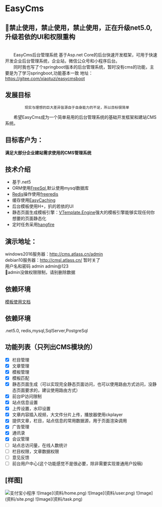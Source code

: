 <!--
 * @Author: your name
 * @Date: 2020-12-28 17:31:14
 * @LastEditTime: 2021-04-22 17:03:09
 * @LastEditors: Please set LastEditors
 * @Description: In User Settings Edit
 * @FilePath: \undefinede:\开源\Atlass开发框架\EasyCMS\README.md
-->

# EasyCms
##  🛑禁止使用，禁止使用，禁止使用，正在升级net5.0,升级若依的UI和权限重构 
&emsp;&emsp;<font face="黑体" color="#FF0000"></font>   
&emsp;&emsp;EasyCms后台管理系统 基于Asp.net Core的后台快速开发框架，可用于快速开发企业后台管理系统，企业站，微信公众号和小程序后台。    
&emsp;&emsp;同时我也写了个springboot版本的后台管理系统，暂时没有cms的功能，主要是为了学习springboot,功能基本一致
地址：https://gitee.com/xiaotuzi/easycmsboot
## 发展目标
             现实与理想的巨大差异皆源自于自身能力的不足，所以目标很简单
&emsp;&emsp;希望EasyCms成为一个简单易用的后台管理系统的基础开发框架和建站CMS系统。

 ## 目标客户为：
 **满足大部分企业建站需求使用的CMS管理系统**
## 技术介绍
+ 基于.net5
+ ORM使用[FreeSql](https://github.com/dotnetcore/FreeSql),默认使用mysql数据库
+ [Redis](https://github.com/tporadowski/redis)操作使用[freeredis](https://github.com/2881099/freeredis)
+ 缓存使用[EasyCaching](https://github.com/dotnetcore/EasyCaching)
+ 后台模板使用H+，扒的若依的UI
+ 静态页面生成模板引擎：[VTemplate.Engine](https://github.com/jasonyush/VTemplate.Engine)强大的模板引擎能够实现任何你想要的页面静态化
+ 定时任务采用[hangfire](https://github.com/HangfireIO/Hangfire)
## 演示地址：
 windows2016服务器：http://cms.atlass.cn/admin   
 debian10服务器：http://cmsl.atlass.cn/  暂时关了   
用户名和密码 admin  admin@123    
 🛑admin没做权限限制，请别删除数据

## 依赖环境
  [模板使用文档](https://www.yuque.com/jasonyush/easycms/dorh3a)
## 依赖环境
 .net5.0, redis,mysql,SqlServer,PostgreSql
## 功能列表（只列出CMS模块的）
+ [x] 栏目管理
+ [x] 文章管理
+ [x] 模板管理
+ [x] 模板匹配
+ [x] 静态页面生成（可以实现完全静态页面访问，也可以使用路由方式访问，没静态页面要求的，建议使用路由方式）
+ [X] 前台IP访问限制
+ [X] 站点信息设置
+ [X] 上传设置，水印设置
+ [X] 文章内容插入视频，大文件分片上传，播放器使用ckplayer
+ [x] 提供文章，栏目，站点信息的常用数据源，用于页面渲染调用
+ [x] 广告管理
+ [x] 通讯录
+ [x] 会议管理
+ [ ] 站点总访问量，在线人数统计
+ [ ] 栏目权限，文章数据权限
+ [ ] 意见反馈
+ [ ] 前台用户中心(这个功能感觉不是很必要，除非需要实现普通用户投稿)
## [样图]  
<img src="https://github.com/yushuo1990/EasyCMS/tree/master/%E8%B5%84%E6%96%99/index.png" width="200"  alt="支付宝小程序"/>
![Image](资料/home.png)
![Image](资料/user.png)
![Image](资料/site.png)
![Image](资料/task.png)